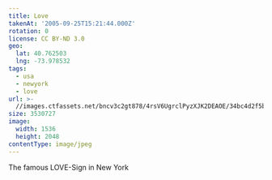 ```yaml
---
title: Love
takenAt: '2005-09-25T15:21:44.000Z'
rotation: 0
license: CC BY-ND 3.0
geo:
  lat: 40.762503
  lng: -73.978532
tags:
  - usa
  - newyork
  - love
url: >-
  //images.ctfassets.net/bncv3c2gt878/4rsV6UgrclPyzXJK2DEAOE/34bc4d2f5bf0b396b4003a0a6a25bb00/love_4324828591_o
size: 3530727
image:
  width: 1536
  height: 2048
contentType: image/jpeg
---
```


The famous LOVE-Sign in New York